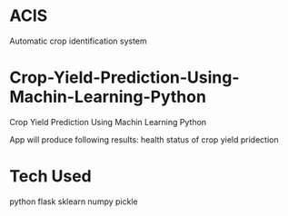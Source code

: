 # ACIS
Automatic crop identification system
# Crop-Yield-Prediction-Using-Machin-Learning-Python
Crop Yield Prediction Using Machin Learning Python

App will produce following results:
  health status of crop
  yield pridection

# Tech Used
  python
  flask
  sklearn
  numpy
  pickle

  


